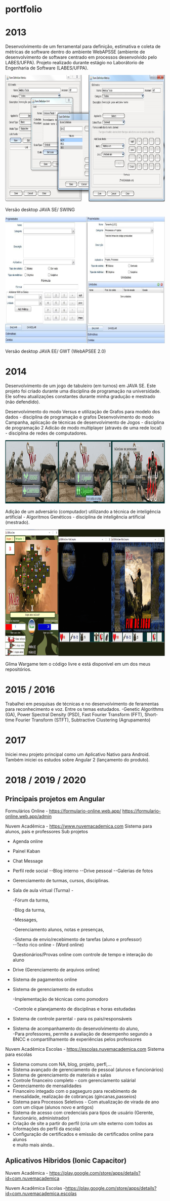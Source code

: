 # portfolio

# 2013

Desenvolvimento de um ferramental para definição, estimativa e coleta de métricas de software dentro do ambiente WebAPSSE (ambiente de desenvolvimento de software centrado em processos desenvolvido pelo LABES/UFPA). 
Projeto realizado durante estágio no Laborátorio de Engenharia de Software (LABES/UFPA).

<img src="images/mema-desktop.png" height="400"/>

Versão desktop JAVA SE/ SWING

<img src="images/mema.png" height="400"/>

Versão desktop JAVA EE/ GWT (WebAPSEE 2.0)

# 2014

Desenvolvimento de um jogo de tabuleiro (em turnos) em JAVA SE. Este projeto foi criado durante uma disciplina de programação na universidade. Ele sofreu atualizações constantes durante minha gradução e mestrado (não defendido).

Desenvolvimento do modo Versus e utilização de Grafos para modelo dos dados - disciplina de programação e grafos
Desenvolvimento do modo Campanha, aplicação de técnicas de desenvolvimento de Jogos - disciplina de programação 2
Adicão de modo multiplayer (através de uma rede local) - disciplina de redes de computadores.

<img src="images/wargame-entrada.png" height="200"/>

Adição de um adversário (computador) utilizando a técnica de inteligência artificial - Algoritmos Genéticos - disciplina de inteligência artificial (mestrado).

<img src="images/wargame.png" height="400"/>

Glima Wargame tem o código livre e está disponível em um dos meus repositórios.

# 2015 / 2016

Trabalhei em pesquisas de técnicas e no desenvolvimento de feramentas para reconhecimento e voz.
Entre os temas estudados.
-Genetic Algorithms (GA), Power Spectral Density (PSD), Fast Fourier Transform (FFT), Short-time Fourier Transform (STFT), Subtractive Clustering (Agrupamento)

# 2017 

Iniciei meu projeto principal como um Aplicativo Nativo para Android. Também iniciei os estudos sobre Angular 2 (lançamento do produto).

# 2018 / 2019 / 2020


## Principais projetos em Angular

Formulários Online - https://formulario-online.web.app/ https://formulario-online.web.app/admin 

Nuvem Acadêmica - https://www.nuvemacademica.com 
Sistema para alunos, pais e professores
Sub projetos
* Agenda online
* Painel Kaban
* Chat Message
* Perfil rede social
--Blog interno
--Drive pessoal
--Galerias de fotos
* Gerenciamento de turmas, cursos, disciplinas.
* Sala de aula virtual (Turma) - 

  -Fórum da turma,
  
  -Blog da turma,
  
  -Messages,
  
  -Gerenciamento alunos, notas e presenças,
  
  -Sistema de envio/recebimento de tarefas (aluno e professor)  
  --Texto rico online - (Word online)
  
  Questionários/Provas online com controle de tempo e interação do aluno

* Drive (Gerenciamento de arquivos online)
* Sistema de pagamentos online
* Sistema de gerenciamento de estudos

  -Implementação de técnicas como pomodoro

  -Controle e planejamento de disciplinas e horas estudadas

* Sistema de controle parental - para os pais/responsáveis
* Sistema de acompanhamento do desenvolvimento do aluno,  
  -Para professores, permite a avaliação de desempenho segundo a BNCC e compartilhamento de experiências pelos professores

Nuvem Acadêmica Escolas - https://escolas.nuvemacademica.com 
Sistema para escolas
* Sistema comuns com NA, blog, projeto, perfl,...
* Sistema avançado de gerenciamento de pessoal (alunos e funcionários)
* Sistema de gerenciamento de materiais e salas
* Controle financeiro completo - com gerenciamento salárial
* Gerenciamento de mensalidades
* Financeiro integado com o pagseguro para recebimento de mensalidade, realização de cobranças (gincanas,passeios)
* Sistema para Processos Seletivos - Com atualização de virada de ano com um clique (alunos novo e antigos)
* Sistema de acesso com credenciais para tipos de usuário (Gerente, funcionário, administrador)
* Criação de site a partir do perfil (cria um site externo com todos as informações do perfil da escola)
* Configuração de certificados e emissão de certificados online para alunos  
e muito mais ainda..

## Aplicativos Híbridos (Ionic Capacitor)

Nuvem Acadêmica - https://play.google.com/store/apps/details?id=com.nuvemacademica 

Nuvem Acadêmica Escolas -https://play.google.com/store/apps/details?id=com.nuvemacademica.escolas 




